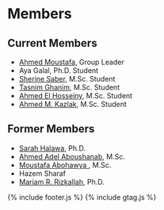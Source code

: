 # Members

## Current Members
- [Ahmed Moustafa](AhmedMoustafa), Group Leader
- Aya Galal, Ph.D. Student
- [Sherine Saber](SherineSaber), M.Sc. Student
- [Tasnim Ghanim](TasnimGhanim), M.Sc. Student
- [Ahmed El Hosseiny](AhmedElhosseiny), M.Sc. Student
- [Ahmed M. Kazlak](AhmedKazlak), M.Sc. Student

## Former Members
- [Sarah Halawa](SarahHalawa), Ph.D.
- [Ahmed Adel Aboushanab](ahmedadelaboushanab), M.Sc.
- [Moustafa Abohawya ](MoustafaAbohawya.md), M.Sc.
- Hazem Sharaf
- [Mariam R. Rizkallah](MariamRRizkallah), Ph.D.


{% include footer.js %}
{% include gtag.js %}
